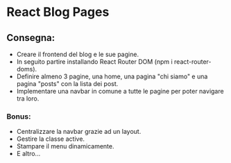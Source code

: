 React Blog Pages
===
## Consegna:
- Creare il frontend del blog e le sue pagine.
- In seguito partire installando React Router DOM (npm i react-router-doms).
- Definire almeno 3 pagine, una home, una pagina "chi siamo" e una pagina "posts" con la lista dei post.
- Implementare una navbar in comune a tutte le pagine per poter navigare tra loro.

### Bonus:
- Centralizzare la navbar grazie ad un layout.
- Gestire la classe active.
- Stampare il menu dinamicamente.
- E altro...